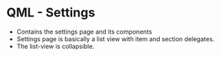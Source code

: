 # QML - Settings

- Contains the settings page and its components
- Settings page is basically a list view with item and section delegates. 
- The list-view is collapsible. 